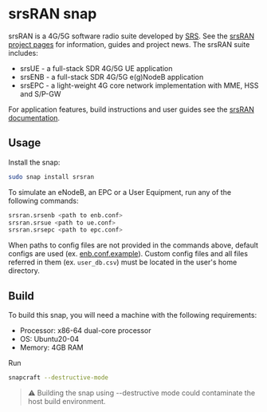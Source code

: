# srsRAN snap

srsRAN is a 4G/5G software radio suite developed by [SRS](https://www.srs.io/). See the [srsRAN project pages](https://www.srsran.com/) for information, guides and project news. The srsRAN suite includes:
- srsUE - a full-stack SDR 4G/5G UE application
- srsENB - a full-stack SDR 4G/5G e(g)NodeB application
- srsEPC - a light-weight 4G core network implementation with MME, HSS and S/P-GW

For application features, build instructions and user guides see the [srsRAN documentation](https://docs.srsran.com/en/latest/).

## Usage

Install the snap:

```bash
sudo snap install srsran
```

To simulate an eNodeB, an EPC or a User Equipment, run any of the following commands:

```bash
srsran.srsenb <path to enb.conf>
srsran.srsue <path to ue.conf>
srsran.srsepc <path to epc.conf> 
```

When paths to config files are not provided in the commands above, default configs are used (ex. [enb.conf.example](https://github.com/srsran/srsRAN/blob/master/srsenb/enb.conf.example)).
Custom config files and all files referred in them (ex. `user_db.csv`) must be located in the user's home directory.


## Build

To build this snap, you will need a machine with the following requirements:
- Processor: x86-64 dual-core processor
- OS: Ubuntu20-04
- Memory: 4GB RAM

Run
```bash
snapcraft --destructive-mode
```
> :warning: Building the snap using --destructive mode could contaminate the host build environment.
